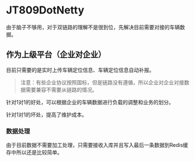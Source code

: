﻿# JT809DotNetty

由于脑子不够用，对于双链路的理解不是很到位，先解决目前需要对接的车辆数据。

## 作为上级平台（企业对企业）

目前只需要的是实时上传车辆定位信息、车辆定位信息自动补报。

> 注意：有些企业协议按照国标，但是链路没有遵循，所以企业对企业对接数据需要兼容不需要从链路的情况。

针对1对1的好处，可以根据企业的车辆数据进行负载的调整和业务的划分。

针对1对1的坏处，提高了维护成本。

### 数据处理

由于目前数据不需要加工处理，只需要接收入库并且写入最后一条数据到Redis缓存中所以还是比较简单。